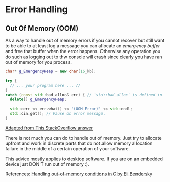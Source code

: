 # Error Handling

## Out Of Memory (OOM)

As a way to handle out of memory errors if you cannot recover but still want to
be able to at least log a message you can allocate an _emergency buffer_ and free
that buffer when the error happens. Otherwise any operation you do such as 
logging out to thw console will crash since clearly you have ran out of memory 
for you process.

```cpp
char* g_EmergencyHeap = new char[16_kb];

try {
  // ... your program here ... //
}
catch (const std::bad_alloc& err) { // `std::bad_alloc` is defined in `<new>`
  delete[] g_EmergencyHeap;

  std::cerr << err.what() << "(OOM Error)" << std::endl;
  std::cin.get(); // Pause on error message.
}
```
[Adapted from This StackOverflow answer](https://stackoverflow.com/a/13327733)

There is not much you can do to handle out of memory. Just try to allocate 
upfront and work in discrete parts that do not allow memory allocation failure 
in the middle of a certain operation of your software.

This advice mostly applies to desktop software. If you are on an embedded device
just DON'T run out of memory :).

References:
  [Handling out-of-memory conditions in C by Eli Bendersky](https://eli.thegreenplace.net/2009/10/30/handling-out-of-memory-conditions-in-c)
